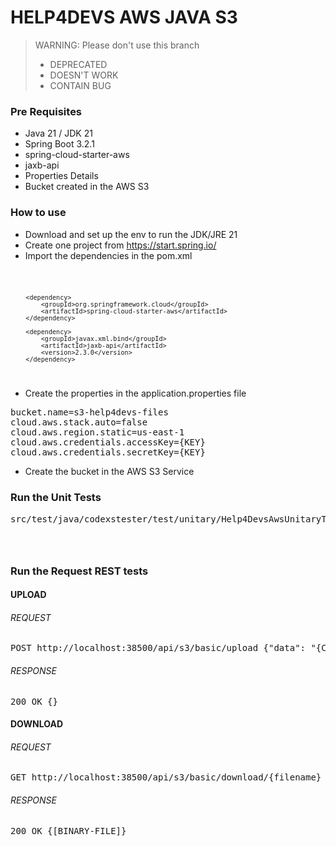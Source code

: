 # HELP4DEVS AWS JAVA S3

> WARNING: Please don't use this branch
> - DEPRECATED
> - DOESN'T WORK
> - CONTAIN BUG

### Pre Requisites

- Java 21 / JDK 21
- Spring Boot 3.2.1
- spring-cloud-starter-aws
- jaxb-api
- Properties Details
- Bucket created in the AWS S3

### How to use

- Download and set up the env to run the JDK/JRE 21
- Create one project from https://start.spring.io/
- Import the dependencies in the pom.xml

<code>

        <dependency>
            <groupId>org.springframework.cloud</groupId>
            <artifactId>spring-cloud-starter-aws</artifactId>
        </dependency>

		<dependency>
			<groupId>javax.xml.bind</groupId>
			<artifactId>jaxb-api</artifactId>
			<version>2.3.0</version>
		</dependency>

</code>

- Create the properties in the application.properties file

<pre>
bucket.name=s3-help4devs-files
cloud.aws.stack.auto=false
cloud.aws.region.static=us-east-1
cloud.aws.credentials.accessKey={KEY}
cloud.aws.credentials.secretKey={KEY}
</pre>

- Create the bucket in the AWS S3 Service

### Run the Unit Tests

<pre>
src/test/java/codexstester/test/unitary/Help4DevsAwsUnitaryTests.java
</pre>

<code>

</code>

### Run the Request REST tests

#### UPLOAD

###### REQUEST

<pre>
POST http://localhost:38500/api/s3/basic/upload {"data": "{CONTENT-FILE-BASE64}", "filename": "filename.ext"}
</pre>

###### RESPONSE

<pre>
200 OK {}
</pre>

#### DOWNLOAD

###### REQUEST

<pre>
GET http://localhost:38500/api/s3/basic/download/{filename}
</pre>

###### RESPONSE

<pre>
200 OK {[BINARY-FILE]}
</pre>

